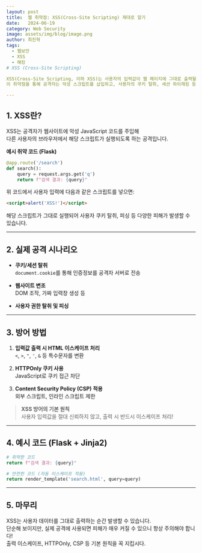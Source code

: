 ```yaml
---
layout: post
title:  웹 취약점: XSS(Cross-Site Scripting) 제대로 알기
date:   2024-06-19
category: Web Security
image: assets/img/blog/image.png
author: 최진혁
tags:
  - 웹보안
  - XSS
  - 해킹
# XSS (Cross-Site Scripting)

XSS(Cross-Site Scripting, 이하 XSS)는 사용자의 입력값이 웹 페이지에 그대로 출력될 때 발생하는 대표적인 웹 취약점입니다.  
이 취약점을 통해 공격자는 악성 스크립트를 삽입하고, 사용자의 쿠키 탈취, 세션 하이재킹 등 다양한 공격을 시도할 수 있습니다.

---
```


## 1. XSS란?

XSS는 공격자가 웹사이트에 악성 JavaScript 코드를 주입해  
다른 사용자의 브라우저에서 해당 스크립트가 실행되도록 하는 공격입니다.

**예시 취약 코드 (Flask)**  
```python
@app.route('/search')
def search():
    query = request.args.get('q')
    return f"검색 결과: {query}"
```

위 코드에서 사용자 입력에 다음과 같은 스크립트를 넣으면:
```html
<script>alert('XSS!')</script>
```
해당 스크립트가 그대로 실행되어 사용자 쿠키 탈취, 피싱 등 다양한 피해가 발생할 수 있습니다.

---

## 2. 실제 공격 시나리오

- **쿠키/세션 탈취**  
  `document.cookie`를 통해 인증정보를 공격자 서버로 전송

- **웹사이트 변조**  
  DOM 조작, 가짜 입력창 생성 등

- **사용자 권한 탈취 및 피싱**

---

## 3. 방어 방법

1. **입력값 출력 시 HTML 이스케이프 처리**  
   `<`, `>`, `"`, `'`, `&` 등 특수문자를 변환

2. **HTTPOnly 쿠키 사용**  
   JavaScript로 쿠키 접근 차단

3. **Content Security Policy (CSP) 적용**  
   외부 스크립트, 인라인 스크립트 제한

> **XSS 방어의 기본 원칙**  
> 사용자 입력값을 절대 신뢰하지 않고, 출력 시 반드시 이스케이프 처리!

---

## 4. 예시 코드 (Flask + Jinja2)

```python
# 취약한 코드
return f"검색 결과: {query}"

# 안전한 코드 (자동 이스케이프 적용)
return render_template('search.html', query=query)
```

---

## 5. 마무리

XSS는 사용자 데이터를 그대로 출력하는 순간 발생할 수 있습니다.  
단순해 보이지만, 실제 공격에 사용되면 피해가 매우 커질 수 있으니 항상 주의해야 합니다!  
출력 이스케이프, HTTPOnly, CSP 등 기본 원칙을 꼭 지킵시다.
